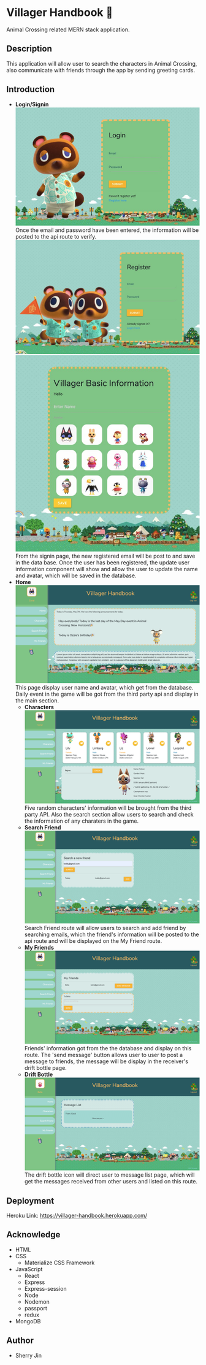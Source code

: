 # Villager Handbook 🌴

Animal Crossing related MERN stack application.

## Description
This application will allow user to search the characters in Animal Crossing, also communicate with friends through the app by sending greeting cards.


## Introduction
- **Login/Signin** 
![image](./client/public/assets/images/login.jpg)
Once the email and password have been entered, the information will be posted to the api route to verify.
![image](./client/public/assets/images/signin.jpg)
![image](./client/public/assets/images/updateInfo.jpg)
From the signin page, the new registered email will be post to and save in the data base. Once the user has been registered, the update user information component will show and allow the user to update the name and avatar, which will be saved in the database.
- **Home**
![image](./client/public/assets/images/home.png)
This page display user name and avatar, which get from the database. Daily event in the game will be got from the third party api and display in the main section. 
  - **Characters**
![image](./client/public/assets/images/characters.png)
Five random characters' information will be brought from the third party API. Also the search section allow users to search and check the information of any charaters in the game.
  - **Search Friend**
![image](./client/public/assets/images/searchFriend.png)
Search Friend route will allow users to search and add friend by searching emails, which the friend's information will be posted to the api route and will be displayed on the My Friend route.
  - **My Friends**
![image](./client/public/assets/images/friendList.png)
Friends' information got from the the database and display on this route. The 'send message' button allows user to user to post a message to friends, the message will be display in the receiver's drift bottle page.
  - **Drift Bottle**
![image](./client/public/assets/images/message.png)
The drift bottle icon will direct user to message list page, which will get the messages received from other users and listed on this route.

## Deployment
Heroku Link: https://villager-handbook.herokuapp.com/

## Acknowledge
- HTML
- CSS
  - Materialize CSS Framework
- JavaScript
  - React
  - Express
  - Express-session
  - Node
  - Nodemon
  - passport
  - redux
- MongoDB

## Author
- Sherry Jin

